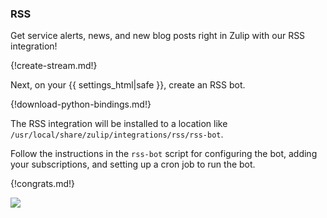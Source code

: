 ### RSS

Get service alerts, news, and new blog posts right in Zulip with our
RSS integration!

{!create-stream.md!}

Next, on your {{ settings_html|safe }}, create an RSS bot.

{!download-python-bindings.md!}

The RSS integration will be installed to a location like
`/usr/local/share/zulip/integrations/rss/rss-bot`.

Follow the instructions in the `rss-bot` script for configuring the
bot, adding your subscriptions, and setting up a cron job to run
the bot.

{!congrats.md!}

![](/static/images/integrations/rss/001.png)
